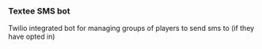 ### Textee SMS bot
Twilio integrated bot for managing groups of players to send sms to (if they have opted in)
